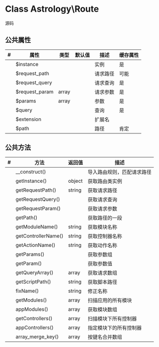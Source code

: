 # Class Astrology\Route

源码 



## 公共属性

| #    | 属性           | 类型  | 默认值 | 描述     | 缓存属性 |
| ---- | -------------- | ----- | ------ | -------- | -------- |
|      | $instance      |       |        | 实例     | 是       |
|      | $request_path  |       |        | 请求路径 | 可能     |
|      | $request_query |       |        | 请求查询 | 是       |
|      | $request_param | array |        | 请求参数 | 是       |
|      | $params        | array |        | 参数     | 是       |
|      | $query         |       |        | 查询     | 是       |
|      | $extension     |       |        | 扩展名   |          |
|      | $path          |       |        | 路径     | 肯定     |



## 公共方法

| #    | 方法                | 返回值 | 描述                       |
| ---- | ------------------- | ------ | -------------------------- |
|      | __construct()       |        | 导入路由规则，匹配请求路径 |
|      | getInstance()       | object | 获取路由类实例             |
|      | getRequestPath()    | string | 获取请求路径               |
|      | getRequestQuery()   |        | 获取请求查询               |
|      | getRequestParam()   |        | 获取请求参数               |
|      | getPath()           |        | 获取路径的一段             |
|      | getModuleName()     | string | 获取模块名称               |
|      | getControllerName() | string | 获取控制器名称             |
|      | getActionName()     | string | 获取动作名称               |
|      | getParams()         |        | 获取参数组                 |
|      | getParam()          |        | 获取参数值                 |
|      | getQueryArray()     | array  | 获取请求数组               |
|      | getScriptPath()     | string | 获取脚本路径               |
|      | fixName()           | string | 修正名称                   |
|      | getModules()        | array  | 扫描应用的所有模块         |
|      | appModules()        | array  | 获取模块数组               |
|      | getControllers()    | array  | 扫描模块下所有控制器       |
|      | appControllers()    | array  | 指定模块下的所有控制器     |
|      | array_merge_key()   | array  | 按键名合并数组             |

